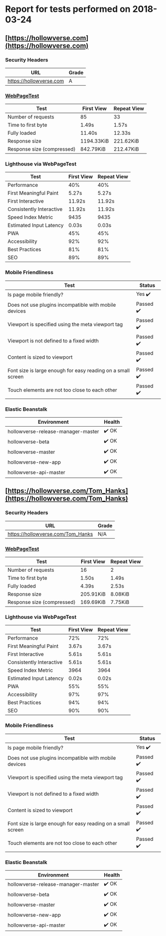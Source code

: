 # Report for tests performed on 2018-03-24

## [https://hollowverse.com](https://hollowverse.com)

### Security Headers

| URL                     | Grade |
| ----------------------- | ----- |
| https://hollowverse.com | A     |

### [WebPageTest](http://www.webpagetest.org/results.php?test=180324_SE_cc52aa75d7b9ca15cf775a5a66b6d546)

| Test                       | First View | Repeat View |
| -------------------------- | ---------- | ----------- |
| Number of requests         | 85         | 33          |
| Time to first byte         | 1.49s      | 1.57s       |
| Fully loaded               | 11.40s     | 12.33s      |
| Response size              | 1194.33KiB | 221.62KiB   |
| Response size (compressed) | 842.79KiB  | 212.47KiB   |

### Lighthouse via WebPageTest

| Test                     | First View | Repeat View |
| ------------------------ | ---------- | ----------- |
| Performance              | 40%        | 40%         |
| First Meaningful Paint   | 5.27s      | 5.27s       |
| First Interactive        | 11.92s     | 11.92s      |
| Consistently Interactive | 11.92s     | 11.92s      |
| Speed Index Metric       | 9435       | 9435        |
| Estimated Input Latency  | 0.03s      | 0.03s       |
| PWA                      | 45%        | 45%         |
| Accessibility            | 92%        | 92%         |
| Best Practices           | 81%        | 81%         |
| SEO                      | 89%        | 89%         |

### Mobile Friendliness

| Test                                                         | Status                    |
| ------------------------------------------------------------ | ------------------------- |
| Is page mobile friendly?                                     | Yes :heavy_check_mark:    |
| Does not use plugins incompatible with mobile devices        | Passed :heavy_check_mark: |
| Viewport is specified using the meta viewport tag            | Passed :heavy_check_mark: |
| Viewport is not defined to a fixed width                     | Passed :heavy_check_mark: |
| Content is sized to viewport                                 | Passed :heavy_check_mark: |
| Font size is large enough for easy reading on a small screen | Passed :heavy_check_mark: |
| Touch elements are not too close to each other               | Passed :heavy_check_mark: |

### Elastic Beanstalk

| Environment                        | Health                |
| ---------------------------------- | --------------------- |
| hollowverse-release-manager-master | :heavy_check_mark: OK |
| hollowverse-beta                   | :heavy_check_mark: OK |
| hollowverse-master                 | :heavy_check_mark: OK |
| hollowverse-new-app                | :heavy_check_mark: OK |
| hollowverse-api-master             | :heavy_check_mark: OK |

## [https://hollowverse.com/Tom_Hanks](https://hollowverse.com/Tom_Hanks)

### Security Headers

| URL                               | Grade |
| --------------------------------- | ----- |
| https://hollowverse.com/Tom_Hanks | N/A   |

### [WebPageTest](http://www.webpagetest.org/results.php?test=180324_33_9f64773b0663a88fdff4929200f088c0)

| Test                       | First View | Repeat View |
| -------------------------- | ---------- | ----------- |
| Number of requests         | 16         | 2           |
| Time to first byte         | 1.50s      | 1.49s       |
| Fully loaded               | 4.39s      | 2.53s       |
| Response size              | 205.91KiB  | 8.08KiB     |
| Response size (compressed) | 169.69KiB  | 7.75KiB     |

### Lighthouse via WebPageTest

| Test                     | First View | Repeat View |
| ------------------------ | ---------- | ----------- |
| Performance              | 72%        | 72%         |
| First Meaningful Paint   | 3.67s      | 3.67s       |
| First Interactive        | 5.61s      | 5.61s       |
| Consistently Interactive | 5.61s      | 5.61s       |
| Speed Index Metric       | 3964       | 3964        |
| Estimated Input Latency  | 0.02s      | 0.02s       |
| PWA                      | 55%        | 55%         |
| Accessibility            | 97%        | 97%         |
| Best Practices           | 94%        | 94%         |
| SEO                      | 90%        | 90%         |

### Mobile Friendliness

| Test                                                         | Status                    |
| ------------------------------------------------------------ | ------------------------- |
| Is page mobile friendly?                                     | Yes :heavy_check_mark:    |
| Does not use plugins incompatible with mobile devices        | Passed :heavy_check_mark: |
| Viewport is specified using the meta viewport tag            | Passed :heavy_check_mark: |
| Viewport is not defined to a fixed width                     | Passed :heavy_check_mark: |
| Content is sized to viewport                                 | Passed :heavy_check_mark: |
| Font size is large enough for easy reading on a small screen | Passed :heavy_check_mark: |
| Touch elements are not too close to each other               | Passed :heavy_check_mark: |

### Elastic Beanstalk

| Environment                        | Health                |
| ---------------------------------- | --------------------- |
| hollowverse-release-manager-master | :heavy_check_mark: OK |
| hollowverse-beta                   | :heavy_check_mark: OK |
| hollowverse-master                 | :heavy_check_mark: OK |
| hollowverse-new-app                | :heavy_check_mark: OK |
| hollowverse-api-master             | :heavy_check_mark: OK |
